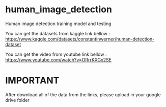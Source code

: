 # human_image_detection
Human image detection training model and testing 

You can get the datasets from kaggle link bellow :
https://www.kaggle.com/datasets/constantinwerner/human-detection-dataset

You can get the video from youtube link bellow :
https://www.youtube.com/watch?v=ORrrKXGx2SE

# IMPORTANT
After download all of the data from the links, please upload in your google drive folder
